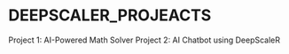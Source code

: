 # DEEPSCALER_PROJEACTS
Project 1: AI-Powered Math Solver       Project 2: AI Chatbot using DeepScaleR
